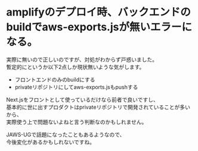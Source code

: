 # amplifyのデプロイ時、バックエンドのbuildでaws-exports.jsが無いエラーになる。

実際に無いので正しいのですが、対処がわからず戸惑いました。  
暫定的にというか以下2点しか現状無いような気がします。  

- フロントエンドのみのbuildにする
- privateリポジトリにしてaws-exports.jsもpushする

Next.jsをフロントとして使っているだけなら前者で良いですし、  
基本的に世に出すプロダクトはprivateリポジトリで開発されていることが多いから、  
実際使う上で問題ないよねと言う判断なのかもしれません。  
  
JAWS-UGで話題になったこともあるようなので、  
今後変化があるかもしれないですね。
